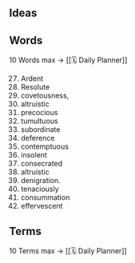## Ideas



## Words

10 Words max -> [[🗓 Daily Planner]]

27. Ardent
28. Resolute
29. covetousness,
30. altruistic
31.  precocious
32. tumultuous
33. subordinate
34. deference
35. contemptuous
36. insolent
37. consecrated
38. altruistic
39.  denigration.
40. tenaciously
41.  consummation
42. effervescent

## Terms
10 Terms max -> [[🗓 Daily Planner]]
